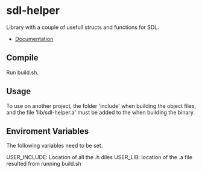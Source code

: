 # sdl-helper


Library with a couple of usefull structs and functions for SDL.
* [Documentation](https://jorgee1.github.io/sdl-helper/)

## Compile

Run build.sh.

## Usage

To use on another project, the folder 'include' when building the object files, and the file 'lib/sdl-helper.a' must be added to the when building the binary.

## Enviroment Variables

The following variables need to be set.

USER_INCLUDE: Location of all the .h diles
USER_LIB: location of the .a file resulted from running build.sh

